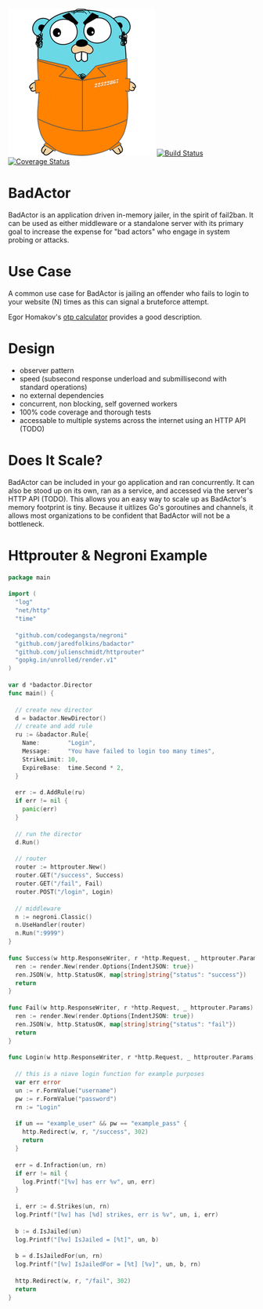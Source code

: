 ![badactor logo](https://raw.githubusercontent.com/jaredfolkins/badactor_logo/master/badactor_logo_300x300.png) [![Build Status](https://travis-ci.org/jaredfolkins/badactor.svg?branch=master)](https://travis-ci.org/jaredfolkins/badactor) [![Coverage Status](https://img.shields.io/coveralls/jaredfolkins/badactor.svg)](https://coveralls.io/r/jaredfolkins/badactor?branch=master)

# BadActor 

BadActor is an application driven in-memory jailer, in the spirit of fail2ban. It can be used as either middleware or a standalone server with its primary goal to increase the expense for "bad actors" who engage in system probing or attacks.

# Use Case

A common use case for BadActor is jailing an offender who fails to login to your website (N) times as this can signal a bruteforce attempt.

Egor Homakov's [otp calculator](http://sakurity.com/otp) provides a good description.

# Design

- observer pattern
- speed (subsecond response underload and submillisecond with standard operations)
- no external dependencies 
- concurrent, non blocking, self governed workers
- 100% code coverage and thorough tests
- accessable to multiple systems across the internet using an HTTP API (TODO)

# Does It Scale?

BadActor can be included in your go application and ran concurrently. It can also be stood up on its own, ran as a service, and accessed via the server's HTTP API (TODO). This allows you an easy way to scale up as BadActor's memory footprint is tiny. Because it uitlizes Go's goroutines and channels, it allows most organizations to be confident that BadActor will not be a bottleneck. 

# Httprouter & Negroni Example

```go
package main

import (
  "log"
  "net/http"
  "time"

  "github.com/codegangsta/negroni"
  "github.com/jaredfolkins/badactor"
  "github.com/julienschmidt/httprouter"
  "gopkg.in/unrolled/render.v1"
)

var d *badactor.Director
func main() {

  // create new director
  d = badactor.NewDirector()
  // create and add rule
  ru := &badactor.Rule{
    Name:        "Login",
    Message:     "You have failed to login too many times",
    StrikeLimit: 10,
    ExpireBase:  time.Second * 2,                                                                                                                                                                                                                                                                                                      Sentence:    time.Second * 2,
  }

  err := d.AddRule(ru)
  if err != nil {
    panic(err)
  }

  // run the director
  d.Run()

  // router
  router := httprouter.New()
  router.GET("/success", Success)
  router.GET("/fail", Fail)
  router.POST("/login", Login)

  // middleware
  n := negroni.Classic()
  n.UseHandler(router)
  n.Run(":9999")
}

func Success(w http.ResponseWriter, r *http.Request, _ httprouter.Params) {
  ren := render.New(render.Options{IndentJSON: true})
  ren.JSON(w, http.StatusOK, map[string]string{"status": "success"})
  return
}

func Fail(w http.ResponseWriter, r *http.Request, _ httprouter.Params) {
  ren := render.New(render.Options{IndentJSON: true})
  ren.JSON(w, http.StatusOK, map[string]string{"status": "fail"})
  return
}

func Login(w http.ResponseWriter, r *http.Request, _ httprouter.Params) {

  // this is a niave login function for example purposes
  var err error
  un := r.FormValue("username")
  pw := r.FormValue("password")
  rn := "Login"

  if un == "example_user" && pw == "example_pass" {
    http.Redirect(w, r, "/success", 302)
    return
  }

  err = d.Infraction(un, rn)
  if err != nil {
    log.Printf("[%v] has err %v", un, err)
  }

  i, err := d.Strikes(un, rn)
  log.Printf("[%v] has [%d] strikes, err is %v", un, i, err)

  b := d.IsJailed(un)
  log.Printf("[%v] IsJailed = [%t]", un, b)

  b = d.IsJailedFor(un, rn)
  log.Printf("[%v] IsJailedFor = [%t] [%v]", un, b, rn)

  http.Redirect(w, r, "/fail", 302)
  return
}
```
